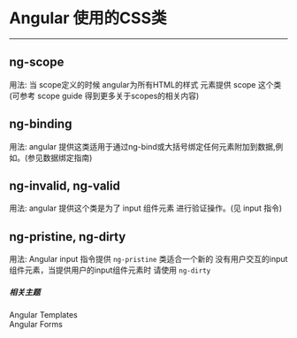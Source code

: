 # Angular 使用的CSS类 #

----------

## ng-scope ##

用法: 当 scope定义的时候 angular为所有HTML的样式 元素提供 scope 这个类
(可参考 scope guide 得到更多关于scopes的相关内容)

## ng-binding ##

用法: angular 提供这类适用于通过ng-bind或大括号绑定任何元素附加到数据,例如。(参见数据绑定指南)

## ng-invalid, ng-valid ##

用法: angular 提供这个类是为了 input 组件元素 进行验证操作。(见 input 指令)

## ng-pristine, ng-dirty ##


用法: Angular input 指令提供 `ng-pristine` 类适合一个新的 没有用户交互的input 组件元素，当提供用户的input组件元素时 请使用 `ng-dirty`

<h5>相关主题</h5>
Angular Templates<br>
Angular Forms
